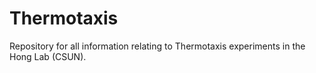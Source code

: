 # Thermotaxis
Repository for all information relating to Thermotaxis experiments in the Hong Lab (CSUN).
